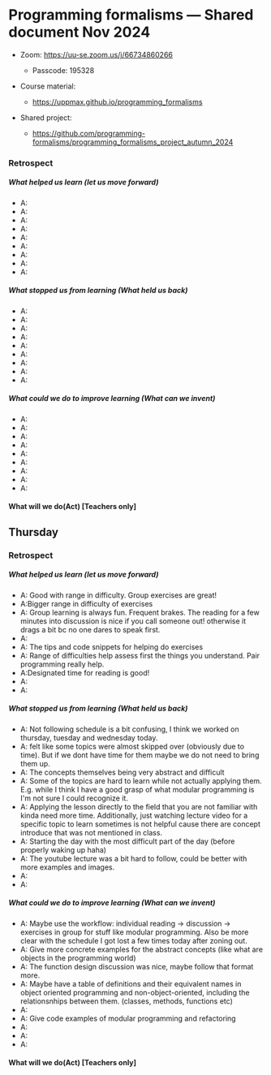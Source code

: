 # Programming formalisms — Shared document Nov 2024

- Zoom:  <https://uu-se.zoom.us/j/66734860266>
    - Passcode: 195328

- Course material:
    - <https://uppmax.github.io/programming_formalisms>
- Shared project:
    - <https://github.com/programming-formalisms/programming_formalisms_project_autumn_2024>

### Retrospect

##### What helped us learn (let us move forward)

- A:
- A:
- A:
- A:
- A:
- A:
- A:
- A:
- A:

##### What stopped us from learning (What held us back)

- A:
- A:
- A:
- A:
- A:
- A:
- A:
- A:
- A:


##### What could we do to improve learning (What can we invent)

- A:
- A:
- A:
- A:
- A:
- A:
- A:
- A:
- A:

#### What will we do(Act) [Teachers only]



## Thursday
### Retrospect

##### What helped us learn (let us move forward)

- A: Good with range in difficulty. Group exercises are great! 
- A:Bigger range in difficulty of exercises
- A: Group learning is always fun. Frequent brakes. The reading for a few minutes into discussion is nice if you call someone out! otherwise it drags a bit bc no one dares to speak first.
- A:
- A: The tips and code snippets for helping do exercises
- A: Range of difficulties help assess first the things you understand. Pair programming really help. 
- A:Designated time for reading is good! 
- A:
- A:

##### What stopped us from learning (What held us back)

- A: Not following schedule is a bit confusing, I think we worked on thursday, tuesday and wednesday today.
- A: felt like some topics were almost skipped over (obviously due to time). But if we dont have time for them maybe we do not need to bring them up.
- A: The concepts themselves being very abstract and difficult
- A: Some of the topics are hard to learn while not actually applying them. E.g. while I think I have a good grasp of what modular programming is I'm not sure I could recognize it. 
- A: Applying the lesson directly to the field that you are not familiar with kinda need more time. Additionally, just watching lecture video for a specific topic to learn sometimes is not helpful cause there are concept introduce that was not mentioned in class.
- A: Starting the day with the most difficult part of the day (before properly waking up haha)
- A: The youtube lecture was a bit hard to follow, could be better with more examples and images.
- A:
- A:


##### What could we do to improve learning (What can we invent)

- A: Maybe use the workflow: individual reading -> discussion -> exercises in group for stuff like modular programming. Also be more clear with the schedule I got lost a few times today after zoning out.
- A: Give more concrete examples for the abstract concepts (like what are objects in the programming world)
- A: The function design discussion was nice, maybe follow that format more. 
- A: Maybe have a table of definitions and their equivalent names in object oriented programming and non-object-oriented, including the relationsnhips between them. (classes, methods, functions etc)
- A:
- A: Give code examples of modular programming and refactoring
- A:
- A:
- A:

#### What will we do(Act) [Teachers only]


